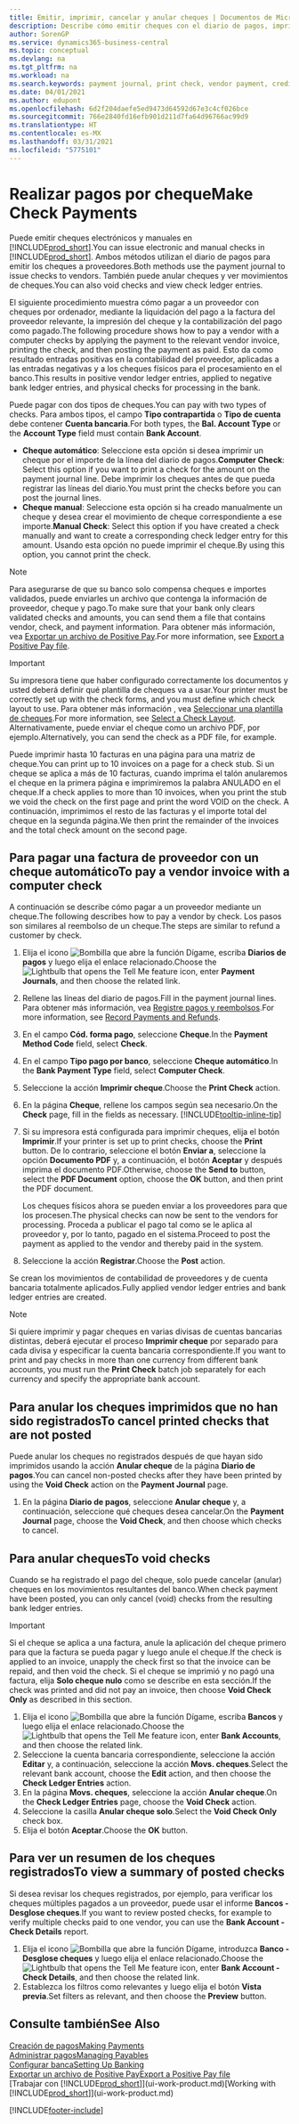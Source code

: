 ```yaml
---
title: Emitir, imprimir, cancelar y anular cheques | Documentos de Microsoft
description: Describe cómo emitir cheques con el diario de pagos, imprimir cheques y anular o ver movimientos de cheques en Business Central.
author: SorenGP
ms.service: dynamics365-business-central
ms.topic: conceptual
ms.devlang: na
ms.tgt_pltfrm: na
ms.workload: na
ms.search.keywords: payment journal, print check, vendor payment, creditor, debt, balance due, AP
ms.date: 04/01/2021
ms.author: edupont
ms.openlocfilehash: 6d2f204daefe5ed9473d64592d67e3c4cf026bce
ms.sourcegitcommit: 766e2840fd16efb901d211d7fa64d96766ac99d9
ms.translationtype: HT
ms.contentlocale: es-MX
ms.lasthandoff: 03/31/2021
ms.locfileid: "5775101"
---
```

# <a name="make-check-payments"></a><span data-ttu-id="8152b-103">Realizar pagos por cheque</span><span class="sxs-lookup"><span data-stu-id="8152b-103">Make Check Payments</span></span>

<span data-ttu-id="8152b-104">Puede emitir cheques electrónicos y manuales en [!INCLUDE[prod_short](includes/prod_short.md)].</span><span class="sxs-lookup"><span data-stu-id="8152b-104">You can issue electronic and manual checks in [!INCLUDE[prod_short](includes/prod_short.md)].</span></span> <span data-ttu-id="8152b-105">Ambos métodos utilizan el diario de pagos para emitir los cheques a proveedores.</span><span class="sxs-lookup"><span data-stu-id="8152b-105">Both methods use the payment journal to issue checks to vendors.</span></span> <span data-ttu-id="8152b-106">También puede anular cheques y ver movimientos de cheques.</span><span class="sxs-lookup"><span data-stu-id="8152b-106">You can also void checks and view check ledger entries.</span></span>

<span data-ttu-id="8152b-107">El siguiente procedimiento muestra cómo pagar a un proveedor con cheques por ordenador, mediante la liquidación del pago a la factura del proveedor relevante, la impresión del cheque y la contabilización del pago como pagado.</span><span class="sxs-lookup"><span data-stu-id="8152b-107">The following procedure shows how to pay a vendor with a computer checks by applying the payment to the relevant vendor invoice, printing the check, and then posting the payment as paid.</span></span> <span data-ttu-id="8152b-108">Esto da como resultado entradas positivas en la contabilidad del proveedor, aplicadas a las entradas negativas y a los cheques físicos para el procesamiento en el banco.</span><span class="sxs-lookup"><span data-stu-id="8152b-108">This results in positive vendor ledger entries, applied to negative bank ledger entries, and physical checks for processing in the bank.</span></span>

<span data-ttu-id="8152b-109">Puede pagar con dos tipos de cheques.</span><span class="sxs-lookup"><span data-stu-id="8152b-109">You can pay with two types of checks.</span></span> <span data-ttu-id="8152b-110">Para ambos tipos, el campo **Tipo contrapartida** o **Tipo de cuenta** debe contener **Cuenta bancaria**.</span><span class="sxs-lookup"><span data-stu-id="8152b-110">For both types, the **Bal. Account Type** or the **Account Type** field must contain **Bank Account**.</span></span>

- <span data-ttu-id="8152b-111">**Cheque automático**: Seleccione esta opción si desea imprimir un cheque por el importe de la línea del diario de pagos.</span><span class="sxs-lookup"><span data-stu-id="8152b-111">**Computer Check**: Select this option if you want to print a check for the amount on the payment journal line.</span></span> <span data-ttu-id="8152b-112">Debe imprimir los cheques antes de que pueda registrar las líneas del diario.</span><span class="sxs-lookup"><span data-stu-id="8152b-112">You must print the checks before you can post the journal lines.</span></span>
- <span data-ttu-id="8152b-113">**Cheque manual**: Seleccione esta opción si ha creado manualmente un cheque y desea crear el movimiento de cheque correspondiente a ese importe.</span><span class="sxs-lookup"><span data-stu-id="8152b-113">**Manual Check**: Select this option if you have created a check manually and want to create a corresponding check ledger entry for this amount.</span></span> <span data-ttu-id="8152b-114">Usando esta opción no puede imprimir el cheque.</span><span class="sxs-lookup"><span data-stu-id="8152b-114">By using this option, you cannot print the check.</span></span>

> [!NOTE]  
> <span data-ttu-id="8152b-115">Para asegurarse de que su banco solo compensa cheques e importes validados, puede enviarles un archivo que contenga la información de proveedor, cheque y pago.</span><span class="sxs-lookup"><span data-stu-id="8152b-115">To make sure that your bank only clears validated checks and amounts, you can send them a file that contains vendor, check, and payment information.</span></span> <span data-ttu-id="8152b-116">Para obtener más información, vea [Exportar un archivo de Positive Pay](finance-how-positive-pay.md).</span><span class="sxs-lookup"><span data-stu-id="8152b-116">For more information, see [Export a Positive Pay file](finance-how-positive-pay.md).</span></span>

> [!IMPORTANT]
> <span data-ttu-id="8152b-117">Su impresora tiene que haber configurado correctamente los documentos y usted deberá definir qué plantilla de cheques va a usar.</span><span class="sxs-lookup"><span data-stu-id="8152b-117">Your printer must be correctly set up with the check forms, and you must define which check layout to use.</span></span> <span data-ttu-id="8152b-118">Para obtener más información , vea [Seleccionar una plantilla de cheques](finance-how-define-check-layouts.md).</span><span class="sxs-lookup"><span data-stu-id="8152b-118">For more information, see [Select a Check Layout](finance-how-define-check-layouts.md).</span></span> <span data-ttu-id="8152b-119">Alternativamente, puede enviar el cheque como un archivo PDF, por ejemplo.</span><span class="sxs-lookup"><span data-stu-id="8152b-119">Alternatively, you can send the check as a PDF file, for example.</span></span>  

<span data-ttu-id="8152b-120">Puede imprimir hasta 10 facturas en una página para una matriz de cheque.</span><span class="sxs-lookup"><span data-stu-id="8152b-120">You can print up to 10 invoices on a page for a check stub.</span></span> <span data-ttu-id="8152b-121">Si un cheque se aplica a más de 10 facturas, cuando imprima el talón anularemos el cheque en la primera página e imprimiremos la palabra ANULADO en el cheque.</span><span class="sxs-lookup"><span data-stu-id="8152b-121">If a check applies to more than 10 invoices, when you print the stub we void the check on the first page and print the word VOID on the check.</span></span> <span data-ttu-id="8152b-122">A continuación, imprimimos el resto de las facturas y el importe total del cheque en la segunda página.</span><span class="sxs-lookup"><span data-stu-id="8152b-122">We then print the remainder of the invoices and the total check amount on the second page.</span></span>

## <a name="to-pay-a-vendor-invoice-with-a-computer-check"></a><span data-ttu-id="8152b-123">Para pagar una factura de proveedor con un cheque automático</span><span class="sxs-lookup"><span data-stu-id="8152b-123">To pay a vendor invoice with a computer check</span></span>
<span data-ttu-id="8152b-124">A continuación se describe cómo pagar a un proveedor mediante un cheque.</span><span class="sxs-lookup"><span data-stu-id="8152b-124">The following describes how to pay a vendor by check.</span></span> <span data-ttu-id="8152b-125">Los pasos son similares al reembolso de un cheque.</span><span class="sxs-lookup"><span data-stu-id="8152b-125">The steps are similar to refund a customer by check.</span></span>

1. <span data-ttu-id="8152b-126">Elija el icono ![Bombilla que abre la función Dígame](media/ui-search/search_small.png "Dígame qué desea hacer"), escriba **Diarios de pagos** y luego elija el enlace relacionado.</span><span class="sxs-lookup"><span data-stu-id="8152b-126">Choose the ![Lightbulb that opens the Tell Me feature](media/ui-search/search_small.png "Tell me what you want to do") icon, enter **Payment Journals**, and then choose the related link.</span></span>
2. <span data-ttu-id="8152b-127">Rellene las líneas del diario de pagos.</span><span class="sxs-lookup"><span data-stu-id="8152b-127">Fill in the payment journal lines.</span></span> <span data-ttu-id="8152b-128">Para obtener más información, vea [Registre pagos y reembolsos](payables-how-post-payments-refunds.md).</span><span class="sxs-lookup"><span data-stu-id="8152b-128">For more information, see [Record Payments and Refunds](payables-how-post-payments-refunds.md).</span></span>
3. <span data-ttu-id="8152b-129">En el campo **Cód. forma pago**, seleccione **Cheque**.</span><span class="sxs-lookup"><span data-stu-id="8152b-129">In the **Payment Method Code** field, select **Check**.</span></span>
4. <span data-ttu-id="8152b-130">En el campo **Tipo pago por banco**, seleccione **Cheque automático**.</span><span class="sxs-lookup"><span data-stu-id="8152b-130">In the **Bank Payment Type** field, select **Computer Check**.</span></span>
5. <span data-ttu-id="8152b-131">Seleccione la acción **Imprimir cheque**.</span><span class="sxs-lookup"><span data-stu-id="8152b-131">Choose the **Print Check** action.</span></span>
6. <span data-ttu-id="8152b-132">En la página **Cheque**, rellene los campos según sea necesario.</span><span class="sxs-lookup"><span data-stu-id="8152b-132">On the **Check** page, fill in the fields as necessary.</span></span> [!INCLUDE[tooltip-inline-tip](includes/tooltip-inline-tip_md.md)]
7. <span data-ttu-id="8152b-133">Si su impresora está configurada para imprimir cheques, elija el botón **Imprimir**.</span><span class="sxs-lookup"><span data-stu-id="8152b-133">If your printer is set up to print checks, choose the **Print** button.</span></span> <span data-ttu-id="8152b-134">De lo contrario, seleccione el botón **Enviar a**, seleccione la opción **Documento PDF** y, a continuación, el botón **Aceptar** y después imprima el documento PDF.</span><span class="sxs-lookup"><span data-stu-id="8152b-134">Otherwise, choose the **Send to** button, select the **PDF Document** option, choose the **OK** button, and then print the PDF document.</span></span>

    <span data-ttu-id="8152b-135">Los cheques físicos ahora se pueden enviar a los proveedores para que los procesen.</span><span class="sxs-lookup"><span data-stu-id="8152b-135">The physical checks can now be sent to the vendors for processing.</span></span> <span data-ttu-id="8152b-136">Proceda a publicar el pago tal como se le aplica al proveedor y, por lo tanto, pagado en el sistema.</span><span class="sxs-lookup"><span data-stu-id="8152b-136">Proceed to post the payment as applied to the vendor and thereby paid in the system.</span></span>
8. <span data-ttu-id="8152b-137">Seleccione la acción **Registrar**.</span><span class="sxs-lookup"><span data-stu-id="8152b-137">Choose the **Post** action.</span></span>

<span data-ttu-id="8152b-138">Se crean los movimientos de contabilidad de proveedores y de cuenta bancaria totalmente aplicados.</span><span class="sxs-lookup"><span data-stu-id="8152b-138">Fully applied vendor ledger entries and bank ledger entries are created.</span></span>

> [!NOTE]  
> <span data-ttu-id="8152b-139">Si quiere imprimir y pagar cheques en varias divisas de cuentas bancarias distintas, deberá ejecutar el proceso **Imprimir cheque** por separado para cada divisa y especificar la cuenta bancaria correspondiente.</span><span class="sxs-lookup"><span data-stu-id="8152b-139">If you want to print and pay checks in more than one currency from different bank accounts, you must run the **Print Check** batch job separately for each currency and specify the appropriate bank account.</span></span>

## <a name="to-cancel-printed-checks-that-are-not-posted"></a><span data-ttu-id="8152b-140">Para anular los cheques imprimidos que no han sido registrados</span><span class="sxs-lookup"><span data-stu-id="8152b-140">To cancel printed checks that are not posted</span></span>
<span data-ttu-id="8152b-141">Puede anular los cheques no registrados después de que hayan sido imprimidos usando la acción **Anular cheque** de la página **Diario de pagos**.</span><span class="sxs-lookup"><span data-stu-id="8152b-141">You can cancel non-posted checks after they have been printed by using the **Void Check** action on the **Payment Journal** page.</span></span>

1. <span data-ttu-id="8152b-142">En la página **Diario de pagos**, seleccione **Anular cheque** y, a continuación, seleccione qué cheques desea cancelar.</span><span class="sxs-lookup"><span data-stu-id="8152b-142">On the **Payment Journal** page, choose the **Void Check**, and then choose which checks to cancel.</span></span>

## <a name="to-void-checks"></a><span data-ttu-id="8152b-143">Para anular cheques</span><span class="sxs-lookup"><span data-stu-id="8152b-143">To void checks</span></span>

<span data-ttu-id="8152b-144">Cuando se ha registrado el pago del cheque, solo puede cancelar (anular) cheques en los movimientos resultantes del banco.</span><span class="sxs-lookup"><span data-stu-id="8152b-144">When check payment have been posted, you can only cancel (void) checks from the resulting bank ledger entries.</span></span>

> [!IMPORTANT]
> <span data-ttu-id="8152b-145">Si el cheque se aplica a una factura, anule la aplicación del cheque primero para que la factura se pueda pagar y luego anule el cheque.</span><span class="sxs-lookup"><span data-stu-id="8152b-145">If the check is applied to an invoice, unapply the check first so that the invoice can be repaid, and then void the check.</span></span> <span data-ttu-id="8152b-146">Si el cheque se imprimió y no pagó una factura, elija **Solo cheque nulo** como se describe en esta sección.</span><span class="sxs-lookup"><span data-stu-id="8152b-146">If the check was printed and did not pay an invoice, then choose **Void Check Only** as described in this section.</span></span>

1. <span data-ttu-id="8152b-147">Elija el icono ![Bombilla que abre la función Dígame](media/ui-search/search_small.png "Dígame qué desea hacer"), escriba **Bancos** y luego elija el enlace relacionado.</span><span class="sxs-lookup"><span data-stu-id="8152b-147">Choose the ![Lightbulb that opens the Tell Me feature](media/ui-search/search_small.png "Tell me what you want to do") icon, enter **Bank Accounts**, and then choose the related link.</span></span>
2. <span data-ttu-id="8152b-148">Seleccione la cuenta bancaria correspondiente, seleccione la acción **Editar** y, a continuación, seleccione la acción **Movs. cheques**.</span><span class="sxs-lookup"><span data-stu-id="8152b-148">Select the relevant bank account, choose the **Edit** action, and then choose the **Check Ledger Entries** action.</span></span>
3. <span data-ttu-id="8152b-149">En la página **Movs. cheques**, seleccione la acción **Anular cheque**.</span><span class="sxs-lookup"><span data-stu-id="8152b-149">On the **Check Ledger Entries** page, choose the **Void Check** action.</span></span>
4. <span data-ttu-id="8152b-150">Seleccione la casilla **Anular cheque solo**.</span><span class="sxs-lookup"><span data-stu-id="8152b-150">Select the **Void Check Only** check box.</span></span>
5. <span data-ttu-id="8152b-151">Elija el botón **Aceptar**.</span><span class="sxs-lookup"><span data-stu-id="8152b-151">Choose the **OK** button.</span></span>

## <a name="to-view-a-summary-of-posted-checks"></a><span data-ttu-id="8152b-152">Para ver un resumen de los cheques registrados</span><span class="sxs-lookup"><span data-stu-id="8152b-152">To view a summary of posted checks</span></span>
<span data-ttu-id="8152b-153">Si desea revisar los cheques registrados, por ejemplo, para verificar los cheques múltiples pagados a un proveedor, puede usar el informe **Bancos - Desglose cheques**.</span><span class="sxs-lookup"><span data-stu-id="8152b-153">If you want to review posted checks, for example to verify multiple checks paid to one vendor, you can use the **Bank Account - Check Details** report.</span></span>
1. <span data-ttu-id="8152b-154">Elija el icono ![Bombilla que abre la función Dígame](media/ui-search/search_small.png "Dígame qué desea hacer"), introduzca **Banco - Desglose cheques** y luego elija el enlace relacionado.</span><span class="sxs-lookup"><span data-stu-id="8152b-154">Choose the ![Lightbulb that opens the Tell Me feature](media/ui-search/search_small.png "Tell me what you want to do") icon, enter **Bank Account - Check Details**, and then choose the related link.</span></span>
2. <span data-ttu-id="8152b-155">Establezca los filtros como relevantes y luego elija el botón **Vista previa**.</span><span class="sxs-lookup"><span data-stu-id="8152b-155">Set filters as relevant, and then choose the **Preview** button.</span></span>

## <a name="see-also"></a><span data-ttu-id="8152b-156">Consulte también</span><span class="sxs-lookup"><span data-stu-id="8152b-156">See Also</span></span>
[<span data-ttu-id="8152b-157">Creación de pagos</span><span class="sxs-lookup"><span data-stu-id="8152b-157">Making Payments</span></span>](payables-make-payments.md)  
[<span data-ttu-id="8152b-158">Administrar pagos</span><span class="sxs-lookup"><span data-stu-id="8152b-158">Managing Payables</span></span>](payables-manage-payables.md)  
[<span data-ttu-id="8152b-159">Configurar banca</span><span class="sxs-lookup"><span data-stu-id="8152b-159">Setting Up Banking</span></span>](bank-setup-banking.md)  
[<span data-ttu-id="8152b-160">Exportar un archivo de Positive Pay</span><span class="sxs-lookup"><span data-stu-id="8152b-160">Export a Positive Pay file</span></span>](finance-how-positive-pay.md)  
<span data-ttu-id="8152b-161">[Trabajar con [!INCLUDE[prod_short](includes/prod_short.md)]](ui-work-product.md)</span><span class="sxs-lookup"><span data-stu-id="8152b-161">[Working with [!INCLUDE[prod_short](includes/prod_short.md)]](ui-work-product.md)</span></span>  


[!INCLUDE[footer-include](includes/footer-banner.md)]